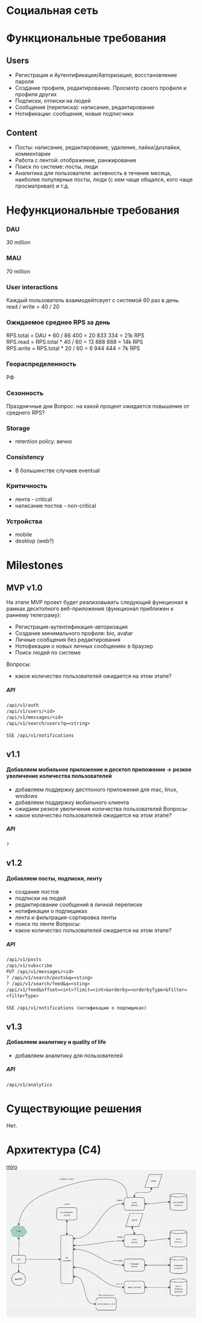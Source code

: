 # Социальная сеть
# Функциональные требования
## Users

- Регистрация и Аутентификация/Авторизация, восстановление пароля
- Создание профиля, редактирование. Просмотр своего профиля и профиля других
- Подписки, отписки на людей
- Сообщения (переписка): написание, редактирование
- Нотификации: сообщения, новые подписчики
## Content

- Посты: написание, редактирование, удаление, лайки/дизлайки, комментарии
- Работа с лентой: отображение, ранжирование
- Поиск по системе: посты, люди
- Аналитика для пользователя: активность в течение месяца, наиболее популярные посты, люди (с кем чаще общался, кого чаще просматривал) и т.д.

# Нефункциональные требования

### DAU 
30 million
### MAU
70 million

### User interactions
Каждый пользователь взаимодейтсвует с системой 60 раз в день.  
read / write = 40 / 20

### Ожидаемое среднее RPS за день

RPS.total = DAU * 60 / 86 400 = 20 833 334 = 21k RPS  
RPS.read = RPS.total * 40 / 60 = 13 888 888 = 14k RPS  
RPS.write = RPS.total * 20 / 60 = 6 944 444 = 7k RPS  
### Геораспределенность
РФ
### Сезонность
Праздничные дни
Вопрос: на какой процент ожидается повышение от среднего RPS?

### Storage
- retention policy: вечно

### Consistency
- В большинстве случаев eventual

### Критичность
- лента - critical
- написание постов - non-critical
### Устройства
- mobile 
- desktop (web?)


# Milestones

## MVP v1.0

На этапе MVP проект будет реализовывать следующий функционал в рамках десктопного веб-приложения (функционал приближен к раннему телеграму):
- Регистрация-аутентификация-авторизация
- Создание минимального профиля: bio, avatar
- Личные сообщения без редактирования
- Нотофикации о новых личных сообщениях в браузер
- Поиск людей по системе

Вопросы:
- какое количество пользователей ожидается на этом этапе?
##### API
```
/api/v1/auth
/api/v1/users/<id>
/api/v1/messages/<id>
/api/v1/search/users?q=<string>

SSE /api/v1/notifications
```


## v1.1 
#### Добавляем мобильное приложение и десктоп приложение -> резкое увеличение количества пользователей

- добавляем поддержку дестпоного приложения для mac, linux, windows
- добавляем поддержку мобильного клиента
- ожидаем резкое увеличение количества пользователей
Вопросы:
- какое количество пользователей ожидается на этом этапе?
##### API
```
?
```

## v1.2 
#### Добавляем посты, подписки, ленту
- создание постов
- подписки на людей
- редактирование сообщений в личной переписке
- нотификации о подпищиках
- лента и фильтрация-сортировка ленты
- поиск по ленте
Вопросы:
- какое количество пользователей ожидается на этом этапе?
##### API
```
/api/v1/posts
/api/v1/subscribe
PUT /api/v1/messages/<id>
? /api/v1/search/posts&q=<sting>
? /api/v1/search/feed&q=<sting>
/api/v1/feed&offset=<int>?limit=<int>&orderby=<orderbyType>&filter=<filterType>

SSE /api/v1/notifications (нотификации о подпищиках)
```
## v1.3 
#### Добавляем аналитику и quality of life
- добавляем аналитику для пользователей
##### API
```
/api/v1/analytics
```


# Существующие решения
Нет.

# Архитектура (С4)

[miro](https://miro.com/app/board/uXjVLlQFe6w=/?share_link_id=527659023044)
<br>
![](_attachments/Pasted%20image%2020250202125006.png)

